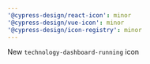 ```yaml
---
'@cypress-design/react-icon': minor
'@cypress-design/vue-icon': minor
'@cypress-design/icon-registry': minor
---
```


New `technology-dashboard-running` icon
